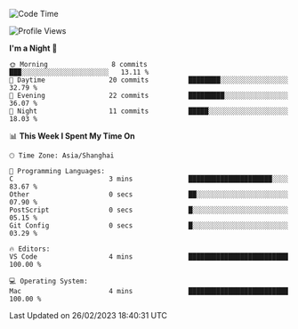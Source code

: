 <!--START_SECTION:waka-->
![Code Time](http://img.shields.io/badge/Code%20Time-47%20hrs%2040%20mins-blue)

![Profile Views](http://img.shields.io/badge/Profile%20Views-0-blue)

**I'm a Night 🦉** 

```text
🌞 Morning                8 commits           ███░░░░░░░░░░░░░░░░░░░░░░   13.11 % 
🌆 Daytime                20 commits          ████████░░░░░░░░░░░░░░░░░   32.79 % 
🌃 Evening                22 commits          █████████░░░░░░░░░░░░░░░░   36.07 % 
🌙 Night                  11 commits          █████░░░░░░░░░░░░░░░░░░░░   18.03 % 
```


📊 **This Week I Spent My Time On** 

```text
🕑︎ Time Zone: Asia/Shanghai

💬 Programming Languages: 
C                        3 mins              █████████████████████░░░░   83.67 % 
Other                    0 secs              ██░░░░░░░░░░░░░░░░░░░░░░░   07.90 % 
PostScript               0 secs              █░░░░░░░░░░░░░░░░░░░░░░░░   05.15 % 
Git Config               0 secs              █░░░░░░░░░░░░░░░░░░░░░░░░   03.29 % 

🔥 Editors: 
VS Code                  4 mins              █████████████████████████   100.00 % 

💻 Operating System: 
Mac                      4 mins              █████████████████████████   100.00 % 
```


 Last Updated on 26/02/2023 18:40:31 UTC
<!--END_SECTION:waka-->